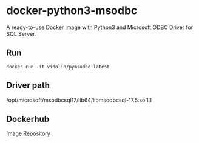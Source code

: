 # docker-python3-msodbc

A ready-to-use Docker image with Python3 and Microsoft ODBC Driver for SQL Server.

## Run

```shell
docker run -it vidolin/pymsodbc:latest
```

## Driver path

/opt/microsoft/msodbcsql17/lib64/libmsodbcsql-17.5.so.1.1

## Dockerhub

[Image Repository](https://hub.docker.com/repository/docker/vidolin/pymsodbc)
